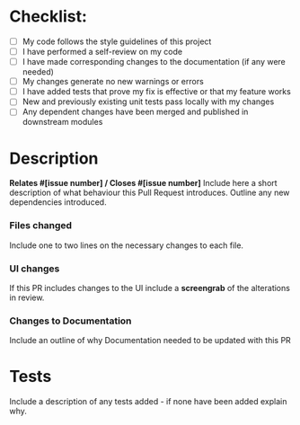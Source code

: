 # Checklist:

- [ ] My code follows the style guidelines of this project
- [ ] I have performed a self-review on my code
- [ ] I have made corresponding changes to the documentation (if any were needed)
- [ ] My changes generate no new warnings or errors
- [ ] I have added tests that prove my fix is effective or that my feature works
- [ ] New and previously existing unit tests pass locally with my changes
- [ ] Any dependent changes have been merged and published in downstream modules

# Description

**Relates #[issue number] / Closes #[issue number]**
Include here a short description of what behaviour this Pull Request introduces.
Outline any new dependencies introduced.

### Files changed

Include one to two lines on the necessary changes to each file.

### UI changes

If this PR includes changes to the UI include a **screengrab** of the alterations in review.

### Changes to Documentation

Include an outline of why Documentation needed to be updated with this PR

# Tests

Include a description of any tests added - if none have been added explain why.
